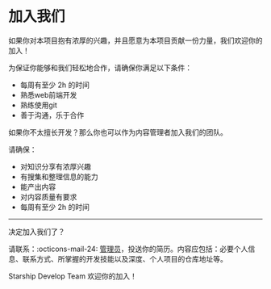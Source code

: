 # 加入我们

如果你对本项目抱有浓厚的兴趣，并且愿意为本项目贡献一份力量，我们欢迎你的加入！



为保证你能够和我们轻松地合作，请确保你满足以下条件：

- 每周有至少 2h 的时间
- 熟悉web前端开发
- 熟练使用git
- 善于沟通，乐于合作



如果你不太擅长开发？那么你也可以作为内容管理者加入我们的团队。

请确保：

- 对知识分享有浓厚兴趣
- 有搜集和整理信息的能力
- 能产出内容
- 对内容质量有要求
- 每周有至少 2h 的时间

---

决定加入我们了？

请联系：:octicons-mail-24: [管理员](mailto:hownotfound@gmail.com)，投送你的简历。内容应包括：必要个人信息、联系方式、所掌握的开发技能以及深度、个人项目的仓库地址等。



Starship Develop Team 欢迎你的加入！
